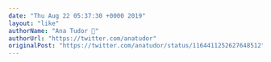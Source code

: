 ```yaml
---
date: "Thu Aug 22 05:37:30 +0000 2019"
layout: "like"
authorName: "Ana Tudor 🐯"
authorUrl: "https://twitter.com/anatudor"
originalPost: "https://twitter.com/anatudor/status/1164411252627648512"
---
```

